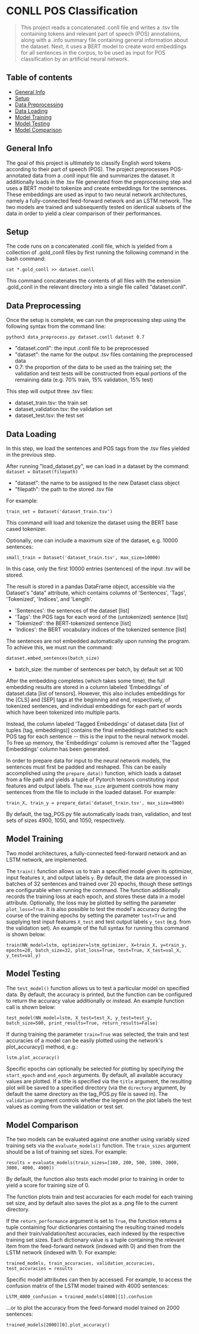# CONLL POS Classification
> This project reads a concatenated .conll file and writes a .tsv file containing tokens and relevant part of speech (POS) annotations, along with a .info summary file containing general information about the dataset. Next, it uses a BERT model to create word embeddings for all sentences in the corpus, to be used as input for POS classification by an artificial neural network.

## Table of contents
* [General Info](#general-info)
* [Setup](#setup)
* [Data Preprocessing](#data-preprocessing)
* [Data Loading](#data-loading)
* [Model Training](#model-training)
* [Model Testing](#model-testing)
* [Model Comparison](#model-comparison)

## General Info
The goal of this project is ultimately to classify English word tokens according to their part of speech (POS). The project preprocesses POS-annotated data from a .conll input file and summarizes the dataset. It additionally loads in the .tsv file generated from the preprocessing step and uses a BERT model to tokenize and create embeddings for the sentences. These embeddings are used as input to two neural network architectures, namely a fully-connected feed-forward network and an LSTM network. The two models are trained and subsequently tested on identical subsets of the data in order to yield a clear comparison of their performances. 

## Setup
The code runs on a concatenated .conll file, which is yielded from a collection of .gold_conll files by first running the following command in the bash command:

`cat *.gold_conll >> dataset.conll`

This command concatenates the contents of all files with the extension .gold_conll in the relevant directory into a single file called "dataset.conll".

## Data Preprocessing
Once the setup is complete, we can run the preprocessing step using the following syntax from the command line:

`python3 data_preprocess.py dataset.conll dataset 0.7`

* "dataset.conll": the input .conll file to be preprocessed
* "dataset": the name for the output .tsv files containing the preprocessed data
* 0.7: the proportion of the data to be used as the training set; the validation and test tests will be constructed from equal portions of the remaining data (e.g. 70% train, 15% validation, 15% test)

This step will output three .tsv files:
* dataset_train.tsv: the train set
* dataset_validation.tsv: the validation set
* dataset_test.tsv: the test set

## Data Loading
In this step, we load the sentences and POS tags from the .tsv files yielded in the previous step.

After running "load_dataset.py", we can load in a dataset by the command:
`dataset = Dataset(filepath)`

* "dataset": the name to be assigned to the new Dataset class object
* "filepath": the path to the stored .tsv file

For example:

`train_set = Dataset('dataset_train.tsv')`

This command will load and tokenize the dataset using the BERT base cased tokenizer. 

Optionally, one can include a maximum size of the dataset, e.g. 10000 sentences:

`small_train = Dataset('dataset_train.tsv', max_size=10000)`

In this case, only the first 10000 entries (sentences) of the input .tsv will be stored. 

The result is stored in a pandas DataFrame object, accessible via the Dataset's "data" attribute, which contains columns of 'Sentences', 'Tags', 'Tokenized', 'Indices', and 'Length'.

* 'Sentences': the sentences of the dataset [list]
* 'Tags': the POS tags for each word of the (untokenized) sentence [list]
* 'Tokenized': the BERT-tokenized sentence [list]
* 'Indices': the BERT vocabulary indices of the tokenized sentence [list]

The sentences are not embedded automatically upon running the program. To achieve this, we must run the command:

`dataset.embed_sentences(batch_size)`

* batch_size: the number of sentences per batch, by default set at 100

After the embedding completes (which takes some time), the full embedding results are stored in a column labeled 'Embeddings' of dataset.data [list of tensors]. However, this also includes embeddings for the [CLS] and [SEP] tags at the beginning and end, respectively, of tokenized sentences, and individual embeddings for each part of words which have been tokenized into multiple parts. 

Instead, the column labeled 'Tagged Embeddings' of dataset.data [list of tuples (tag, embeddings)] contains the final embeddings matched to each POS tag for each sentence -- this is the input to the neural network model. To free up memory, the 'Embeddings' column is removed after the 'Tagged Embeddings' column has been generated.

In order to prepare data for input to the neural network models, the sentences must first be padded and reshaped. This can be easily accomplished using the `prepare_data()` function, which loads a dataset from a file path and yields a tuple of Pytorch tensors constituting input features and output labels. The `max_size` argument controls how many sentences from the file to include in the loaded dataset. For example:

`train_X, train_y = prepare_data('dataset_train.tsv', max_size=4900)`

By default, the tag_POS.py file automatically loads train, validation, and test sets of sizes 4900, 1050, and 1050, respectively. 

## Model Training
Two model architectures, a fully-connected feed-forward network and an LSTM network, are implemented. 

The `train()` function allows us to train a specified model given its optimizer, input features `X`, and output labels `y`. By default, the data are processed in batches of 32 sentences and trained over 20 epochs, though these settings are configurable when running the command. The function additionally records the training loss at each epoch, and stores these data in a model attribute. Optionally, the loss may be plotted by setting the parameter `plot_loss=True`. It is also possible to test the model's accuracy during the course of the training epochs by setting the parameter `test=True` and supplying test input features `X_test` and test output labels `y_test` (e.g. from the validation set). An example of the full syntax for running this command is shown below:

`train(NN_model=lstm, optimizer=lstm_optimizer, X=train_X, y=train_y, epochs=20, batch_size=32, plot_loss=True, test=True, X_test=val_X, y_test=val_y)`

## Model Testing
The `test_model()` function allows us to test a particular model on specified data. By default, the accuracy is printed, but the function can be configured to return the accuracy value additionally or instead. An example function call is shown below:

`test_model(NN_model=lstm, X_test=test_X, y_test=test_y, batch_size=500, print_results=True, return_results=False)`

If during training the parameter `train=True` was selected, the train and test accuracies of a model can be easily plotted using the network's plot_accuracy() method, e.g.:

`lstm.plot_accuracy()`

Specific epochs can optionally be selected for plotting by specifying the `start_epoch` and `end_epoch` arguments. By default, all available accuracy values are plotted. If a title is specified via the `title` argument, the resulting plot will be saved to a specified directory (via the `directory` argument, by default the same directory as the tag_POS.py file is saved in). The `validation` argument controls whether the legend on the plot labels the test values as coming from the validation or test set.

## Model Comparison
The two models can be evaluated against one another using variably sized training sets via the `evaluate_models()` function. The `train_sizes` argument should be a list of training set sizes. For example:

`results = evaluate_models(train_sizes=[100, 200, 500, 1000, 2000, 3000, 4000, 4900])`

By default, the function also tests each model prior to training in order to yield a score for training size of 0. 

The function plots train and test accuracies for each model for each training set size, and by default also saves the plot as a .png file to the current directory.

If the `return_performance` argument is set to `True`, the function returns a tuple containing four dictionaries containing the resulting trained models and their train/validation/test accuracies, each indexed by the respective training set sizes. Each dictionary value is a tuple containing the relevant item from the feed-forward network (indexed with 0) and then from the LSTM network (indexed with 1). 
For example:

`trained_models, train_accuracies, validation_accuracies, test_accuracies = results`

Specific model attributes can then by accessed. For example, to access the confusion matrix of the LSTM model trained with 4000 sentences:

`LSTM_4000_confusion = trained_models[4000][1].confusion`

...or to plot the accuracy from the feed-forward model trained on 2000 sentences:

`trained_models[2000][0].plot_accuracy()`